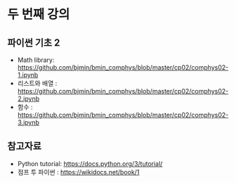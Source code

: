 # 두 번째 강의 

## 파이썬 기초 2

* Math library: https://github.com/bjmin/bmin_comphys/blob/master/cp02/comphys02-1.ipynb
* 리스트와 배열 : https://github.com/bjmin/bmin_comphys/blob/master/cp02/comphys02-2.ipynb
* 함수 : https://github.com/bjmin/bmin_comphys/blob/master/cp02/comphys02-3.ipynb

## 참고자료
* Python tutorial: https://docs.python.org/3/tutorial/
* 점프 투 파이썬 : https://wikidocs.net/book/1
